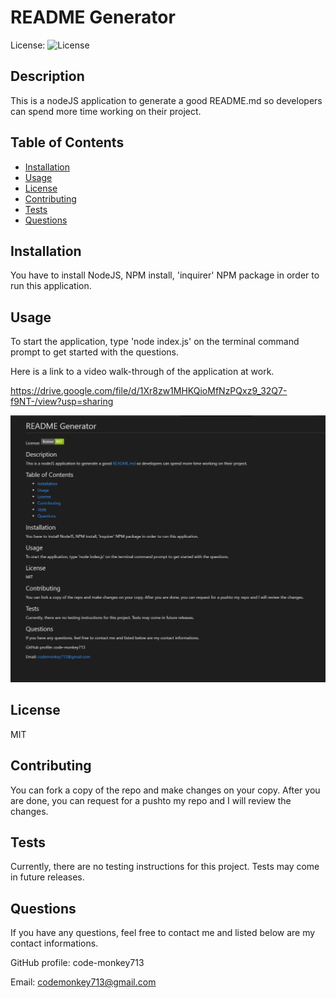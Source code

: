 # README Generator

License: ![License](https://img.shields.io/badge/license-MIT-green)

## Description 

This is a nodeJS application to generate a good README.md so developers can spend more time working on their project.

## Table of Contents

* [Installation](#installation)
* [Usage](#usage)
* [License](#license)
* [Contributing](#contributing)
* [Tests](#tests)
* [Questions](#questions)

## Installation

You have to install NodeJS, NPM install, 'inquirer' NPM package in order to run this application.

## Usage 

To start the application, type 'node index.js' on the terminal command prompt to get started with the questions. 

Here is a link to a video walk-through of the application at work. 

https://drive.google.com/file/d/1Xr8zw1MHKQioMfNzPQxz9_32Q7-f9NT-/view?usp=sharing

![Screenshot](./assets/screenshot.png)

## License

MIT

## Contributing

You can fork a copy of the repo and make changes on your copy. After you are done, you can request for a pushto my repo and I will review the changes.

## Tests

Currently, there are no testing instructions for this project. Tests may come in future releases. 

## Questions

If you have any questions, feel free to contact me and listed below are my contact informations. 

GitHub profile: code-monkey713

Email: codemonkey713@gmail.com

